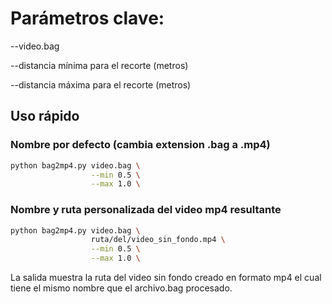 # Parámetros clave:

--video.bag

--distancia mínima para el recorte (metros)

--distancia máxima para el recorte (metros)

## Uso rápido
### Nombre por defecto (cambia extension .bag a .mp4)
```bash
python bag2mp4.py video.bag \
                  --min 0.5 \
                  --max 1.0 \
```

### Nombre y ruta personalizada del video mp4 resultante

```bash
python bag2mp4.py video.bag \
                  ruta/del/video_sin_fondo.mp4 \
                  --min 0.5 \
                  --max 1.0 \
```

La salida muestra la ruta del video sin fondo creado en formato mp4 el cual tiene el mismo nombre que el archivo.bag procesado.
